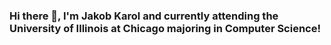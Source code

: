### Hi there 👋, I'm Jakob Karol and currently attending the University of Illinois at Chicago majoring in Computer Science!

<!--
**Pulchritudinously/Pulchritudinously** is a ✨ _special_ ✨ repository because its `README.md` (this file) appears on your GitHub profile.

- 🌱 I’m currently learning Node.js and Graphql
